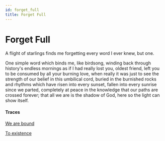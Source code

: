 ```yaml
---
id: forget_full
title: Forget Full
---
```


# Forget Full

A flight of starlings finds me forgetting
every word I ever knew, but one.

One simple word which binds me,
like birdsong, winding back
through history's endless mornings
as if I had really lost you,
oldest friend, left you to be
consumed by all your burning love,
when really it was just to see
the strength of our belief in this
umbilical cord, buried in the burnished rocks
and rhythms which have risen
into every sunset, fallen into every sunrise
since we parted, completely at peace
in the knowledge
that our paths are crossed forever;
that all we are is the shadow of God,
here so the light can show itself.

#### Traces

[We are bound](https://www.youtube.com/watch?v=RHhkd2B87Q8 "Seafret - Wildfire")

[To existence](https://www.poetseers.org/spiritual-and-devotional-poets/sufi-poets/bulleh-shah/you-alone-exist/)
